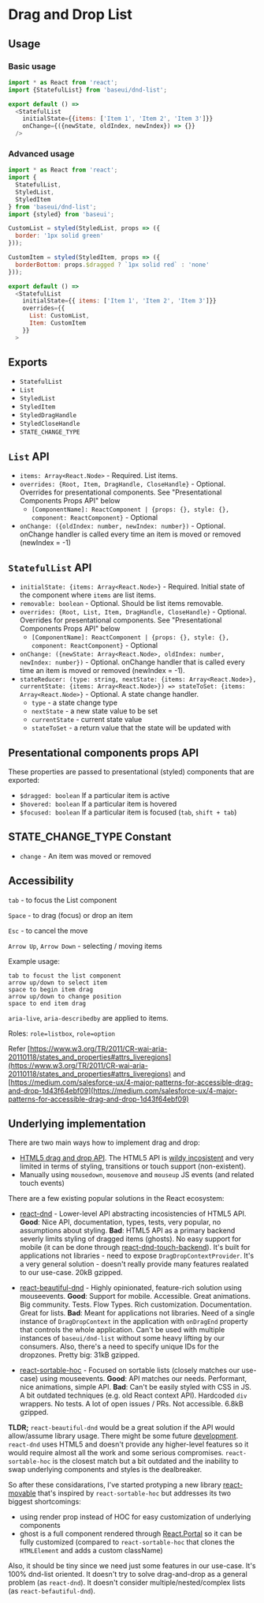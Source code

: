 # Drag and Drop List

## Usage

### Basic usage

```js
import * as React from 'react';
import {StatefulList} from 'baseui/dnd-list';

export default () =>
  <StatefulList
    initialState={{items: ['Item 1', 'Item 2', 'Item 3']}}
    onChange={({newState, oldIndex, newIndex}) => {}}
  />
```

### Advanced usage

```js
import * as React from 'react';
import {
  StatefulList,
  StyledList,
  StyledItem
} from 'baseui/dnd-list';
import {styled} from 'baseui';

CustomList = styled(StyledList, props => ({
  border: '1px solid green'
}));

CustomItem = styled(StyledItem, props => ({
  borderBottom: props.$dragged ? `1px solid red` : 'none'
}));

export default () =>
  <StatefulList
    initialState={{ items: ['Item 1', 'Item 2', 'Item 3']}}
    overrides={{
      List: CustomList,
      Item: CustomItem
    }}
  >
```

## Exports

* `StatefulList`
* `List`
* `StyledList`
* `StyledItem`
* `StyledDragHandle`
* `StyledCloseHandle`
* `STATE_CHANGE_TYPE`

## `List` API

* `items: Array<React.Node>` - Required.
  List items.
* `overrides: {Root, Item, DragHandle, CloseHandle}` - Optional.
  Overrides for presentational components. See "Presentational Components Props API" below
  * `[ComponentName]: ReactComponent | {props: {}, style: {}, component: ReactComponent}` - Optional
* `onChange: ({oldIndex: number, newIndex: number})` - Optional.
  onChange handler is called every time an item is moved or removed (newIndex = -1)

## `StatefulList` API

* `initialState: {items: Array<React.Node>}` - Required.
  Initial state of the component where `items` are list items.
* `removable: boolean` - Optional. Should be list items removable.
* `overrides: {Root, List, Item, DragHandle, CloseHandle}` - Optional.
  Overrides for presentational components. See "Presentational Components Props API" below
  * `[ComponentName]: ReactComponent | {props: {}, style: {}, component: ReactComponent}` - Optional
* `onChange: ({newState: Array<React.Node>, oldIndex: number, newIndex: number})` - Optional.
  onChange handler that is called every time an item is moved or removed (newIndex = -1).
* `stateReducer: (type: string, nextState: {items: Array<React.Node>}, currentState: {items: Array<React.Node>}) => stateToSet: {items: Array<React.Node>}` - Optional.
  A state change handler.
  * `type` - a state change type
  * `nextState` - a new state value to be set
  * `currentState` - current state value
  * `stateToSet` - a return value that the state will be updated with

## Presentational components props API

These properties are passed to presentational (styled) components that are exported:

* `$dragged: boolean` If a particular item is active
* `$hovered: boolean` If a particular item is hovered
* `$focused: boolean` If a particular item is focused (`tab`, `shift + tab`)

## STATE_CHANGE_TYPE Constant

* `change` - An item was moved or removed

## Accessibility

`tab` - to focus the List component

`Space` - to drag (focus) or drop an item

`Esc` - to cancel the move

`Arrow Up`, `Arrow Down` - selecting / moving items

Example usage:

```text
tab to focust the list component
arrow up/down to select item
space to begin item drag
arrow up/down to change position
space to end item drag
```

`aria-live`, `aria-describedby` are applied to items.

Roles: `role=listbox`, `role=option`

Refer [https://www.w3.org/TR/2011/CR-wai-aria-20110118/states_and_properties#attrs_liveregions](https://www.w3.org/TR/2011/CR-wai-aria-20110118/states_and_properties#attrs_liveregions)
and [https://medium.com/salesforce-ux/4-major-patterns-for-accessible-drag-and-drop-1d43f64ebf09](https://medium.com/salesforce-ux/4-major-patterns-for-accessible-drag-and-drop-1d43f64ebf09)

## Underlying implementation

There are two main ways how to implement drag and drop:

* [HTML5 drag and drop API](https://developer.mozilla.org/en-US/docs/Web/API/HTML_Drag_and_Drop_API). The HTML5 API is [wildy incosistent](https://www.quirksmode.org/blog/archives/2009/09/the_html5_drag.html) and very limited in terms of styling, transitions or touch support (non-existent).
* Manually using `mousedown`, `mousemove` and `mouseup` JS events (and related touch events)

There are a few existing popular solutions in the React ecosystem:

* [react-dnd](https://github.com/react-dnd/react-dnd) - Lower-level API abstracting incosistencies of HTML5 API. **Good**: Nice API, documentation, types, tests, very popular, no assumptions about styling. **Bad**: HTML5 API as a primary backend severly limits styling of dragged items (ghosts). No easy support for mobile (it can be done through [react-dnd-touch-backend](https://github.com/yahoo/react-dnd-touch-backend)). It's built for applications not libraries - need to expose `DragDropContextProvider`. It's a very general solution - doesn't really provide many features realated to our use-case. 20kB gzipped.

* [react-beautiful-dnd](https://github.com/atlassian/react-beautiful-dnd) - Highly opinionated, feature-rich solution using mouseevents. **Good**: Support for mobile. Accessible. Great animations. Big community. Tests. Flow Types. Rich customization. Documentation. Great for lists. **Bad**: Meant for applications not libraries. Need of a single instance of `DragDropContext` in the application with `onDragEnd` property that controls the whole application. Can't be used with multiple instances of `baseui/dnd-list` without some heavy lifting by our consumers. Also, there's a need to specify unique IDs for the dropzones. Pretty big: 31kB gzipped.

* [react-sortable-hoc](https://github.com/clauderic/react-sortable-hoc) - Focused on sortable lists (closely matches our use-case) using mouseevents. **Good**: API matches our needs. Performant, nice animations, simple API. **Bad**: Can't be easily styled with CSS in JS. A bit outdated techniques (e.g. old React context API). Hardcoded `div` wrappers. No tests. A lot of open issues / PRs. Not accessible. 6.8kB gzipped.

**TLDR;** `react-beautiful-dnd` would be a great solution if the API would allow/assume library usage. There might be some future [development](https://github.com/atlassian/react-beautiful-dnd/issues/302). `react-dnd` uses HTML5 and doesn't provide any higher-level features so it would require almost all the work and some serious compromises. `react-sortable-hoc` is the closest match but a bit outdated and the inability to swap underlying components and styles is the dealbreaker.

So after these considarations, I've started protyping a new library [react-movable](https://github.com/tajo/react-movable/blob/master/examples/index.tsx) that's inspired by `react-sortable-hoc` but addresses its two biggest shortcomings:

* using render prop instead of HOC for easy customization of underlying components
* ghost is a full component rendered through [React.Portal](https://reactjs.org/docs/portals.html) so it can be fully customized (compared to `react-sortable-hoc` that clones the `HTMLElement` and adds a custom className)

Also, it should be tiny since we need just some features in our use-case. It's 100% dnd-list oriented. It doesn't try to solve drag-and-drop as a general problem (as `react-dnd`). It doesn't consider multiple/nested/complex lists (as `react-befautiful-dnd`).